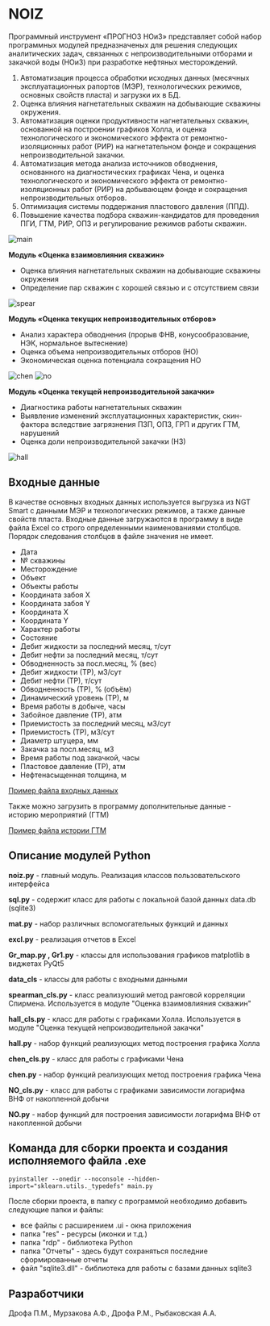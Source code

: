 # NOIZ
Программный инструмент «ПРОГНОЗ НОиЗ» представляет собой набор программных модулей предназначеных для решения следующих аналитических задач, связанных с непроизводительными отборами и закачкой воды (НОиЗ) при разработке нефтяных месторождений. 
1. Автоматизация процесса обработки исходных данных (месячных эксплуатационных рапортов (МЭР), технологических режимов, основных свойств пласта) и загрузки их в БД.
2. Оценка влияния нагнетательных скважин на добывающие скважины окружения.
3. Автоматизация оценки продуктивности нагнетательных скважин, основанной на построении графиков Холла, и оценка технологического и экономического эффекта от ремонтно-изоляционных работ (РИР) на нагнетательном фонде и сокращения непроизводительной закачки.
4. Автоматизация метода анализа источников обводнения, основанного на диагностических графиках Чена, и оценка технологического и экономического эффекта от ремонтно-изоляционных работ (РИР) на добывающем фонде и сокращения непроизводительных отборов.
5. Оптимизация системы поддержания пластового давления (ППД).
6. Повышение качества подбора скважин-кандидатов для проведения ПГИ, ГТМ, РИР, ОПЗ и регулирование режимов работы скважин.

![main](https://github.com/RDrofa/NOIZ/blob/master/docs/main.png?raw=true)

**Модуль «Оценка взаимовлияния скважин»**
* Оценка влияния нагнетательных скважин на добывающие скважины окружения
* Определение пар скважин с хорошей связью и с отсутствием связи

![spear](https://github.com/RDrofa/NOIZ/blob/master/docs/spear.png?raw=true)

**Модуль «Оценка текущих непроизводительных отборов»**
* Анализ характера обводнения (прорыв ФНВ, конусообразование, НЭК, нормальное вытеснение)
* Оценка объема непроизводительных отборов (НО)
* Экономическая оценка потенциала сокращения НО

![chen](https://github.com/RDrofa/NOIZ/blob/master/docs/chen.png?raw=true)
![no](https://github.com/RDrofa/NOIZ/blob/master/docs/no.png?raw=true)

**Модуль «Оценка текущей непроизводительной закачки»**
* Диагностика работы нагнетательных скважин
* Выявление изменений эксплуатационных характеристик, скин-фактора вследствие загрязнения ПЗП, ОПЗ, ГРП и других ГТМ, нарушений
* Оценка доли непроизводительной закачки (НЗ)

![hall](https://github.com/RDrofa/NOIZ/blob/master/docs/hall.png?raw=true)
## Входные данные
В качестве основных входных данных используется выгрузка из NGT Smart c данными МЭР и технологических режимов, а также данные свойств пласта. Входные данные загружаются в программу в виде файла Excel со строго определенными наименованиями столбцов. Порядок следования столбцов в файле значения не имеет.
* Дата
* № скважины
* Месторождение
* Объект
* Объекты работы
* Координата забоя Х
* Координата забоя Y
* Координата X
* Координата Y
* Характер работы
* Состояние
* Дебит жидкости за последний месяц, т/сут
* Дебит нефти за последний месяц, т/сут
* Обводненность за посл.месяц, % (вес)
* Дебит жидкости (ТР), м3/сут
* Дебит нефти (ТР), т/сут
* Обводненность (ТР), % (объём)
* Динамический уровень (ТР), м
* Время работы в добыче, часы
* Забойное давление (ТР), атм
* Приемистость за последний месяц, м3/сут
* Приемистость (ТР), м3/сут
* Диаметр штуцера, мм
* Закачка за посл.месяц, м3
* Время работы под закачкой, часы
* Пластовое давление (ТР), атм
* Нефтенасыщенная толщина, м

[Пример файла входных данных](https://github.com/RDrofa/NOIZ/raw/master/docs/Входные_данные.xlsx?raw=true)

Также можно загрузить в программу дополнительные данные - историю мероприятий (ГТМ)

[Пример файла истории ГТМ](https://github.com/RDrofa/NOIZ/raw/master/docs/ГТМ.xls?raw=true)

## Описание модулей Python
**noiz.py**  -  главный модуль. Реализация классов пользовательского интерфейса

**sql.py**  -  содержит класс для работы с локальной базой данных data.db  (sqlite3)

**mat.py**  -  набор различных вспомогательных функций и данных

**excl.py**  -  реализация отчетов в Excel

**Gr_map.py , Gr1.py**  -  классы для использования графиков matplotlib в виджетах PyQt5

**data_cls**  -  классы для работы с входными данными

**spearman_cls.py**  -  класс реализуюший метод ранговой корреляции Спирмена. Используется в модуле "Оценка взаимовлияния скважин"

**hall_cls.py**  -  класс для работы с графиками Холла. Используется в модуле "Оценка текущей непроизводительной закачки"

**hall.py**  -  набор функций реализующих метод построения графика Холла

**chen_cls.py**  -  класс для работы с графиками Чена

**chen.py**  -  набор функций реализующих метод построения графика Чена

**NO_cls.py**  -  класс для работы с графиками зависимости логарифма ВНФ от накопленной добычи

**NO.py**  -  набор функций для построения зависимости логарифма ВНФ от накопленной добычи
## Команда для сборки проекта и создания исполняемого файла .exe
    pyinstaller --onedir --noconsole --hidden-import="sklearn.utils._typedefs" main.py
После сборки проекта, в папку с программой необходимо добавить следующие папки и файлы:
* все файлы с расширением .ui  -  окна приложения
* папка "res"  -  ресурсы (иконки и т.д.)
* папка "rdp"  -  библиотека Python
* папка "Отчеты" - здесь будут сохраняться последние сформированные отчеты 
* файл  "sqlite3.dll"  -  библиотека для работы с базами данных sqlite3  
## Разработчики
Дрофа П.М., Мурзакова А.Ф., Дрофа Р.М., Рыбаковская А.А.
